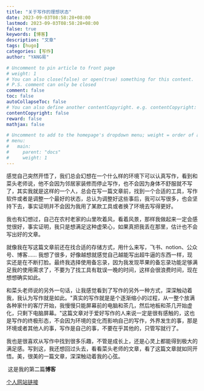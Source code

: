 ```yaml
---
title: "关于写作的理想状态"
date: 2023-09-03T08:58:28+08:00
lastmod: 2023-09-03T08:58:28+08:00
false: true
keywords: [博客]
description: "文章"
tags: [hugo]
categories: [写作]
author: "YANG易"

# Uncomment to pin article to front page
# weight: 1
# You can also close(false) or open(true) something for this content.
# P.S. comment can only be closed
comment: false
toc: false
autoCollapseToc: false
# You can also define another contentCopyright. e.g. contentCopyright: "This is another copyright."
contentCopyright: false
reward: false
mathjax: false

# Uncomment to add to the homepage's dropdown menu; weight = order of article
# menu:
#   main:
#     parent: "docs"
#     weight: 1
---
```

感觉自己突然开悟了，我们总会幻想在一个什么样的环境下可以认真写作，看到和菜头老师说，他不会因为邻居家装修而停止写作，也不会因为身体不舒服就不写了，其实我就是这样的一个人，总会在写一篇文章前，找到一个合适的工具，写作软件或者是调整一个最好的状态，总认为调整好这些事后，我可以写很多，也会坚持下去，事实证明并不会因为我用了某款工具或者换了环境去写得更好。



我也有幻想过，自己在农村老家的山里吹着风，看着风景，那样我做起来一定会感觉很好，事实证明，我只是想满足这种虚荣心，如果真把我丢在那里，估计也不会写出好的文章。



就像我在写这篇文章前还在找合适的存储方式，用什么来写，飞书、notion、公众号、博客…… 我想了很多，好像越想就感觉自己越能写出超牛逼的东西一样，现实还是在不断打脸。最终我选择使用备忘录，因为我发现苹果的备忘录功能足够满足我的使用需求了，不要为了找工具有耽误一晚的时间，这样会很浪费时间，现在想想确实如此。



和菜头老师说的另外一句话，让我感觉看到了写作的另外一种方式，深深触动着我，我认为写作就是如此。"真实的写作就是是个逐渐缩小的过程，从一整个放满各种家什的客厅开始，我慢慢只能屏幕前的电脑和茶几，然后地板和茶几开始虚化，只剩下电脑屏幕。"这篇文章对于爱好写作的人来说一定是很有感触的，这也是写作的终极形态，不会因为环境的变化而影响自己的写作，外界发生的事，那是环境或者其他人的事，写作是自己的事，不要在乎其他的，只管写就行了。



我也是很喜欢从写作中找到很多乐趣，不管是成长上，还是心灵上都能得到极大的满足感。写到这，我还想回过头去，看看菜头老师的文章，看了这篇文章就如同开悟。美，很美的一篇文章，深深触动着我的心弦。

​
这是我的第二篇**博客**

[个人网站链接](https://yannyi.com)

<!--more-->
